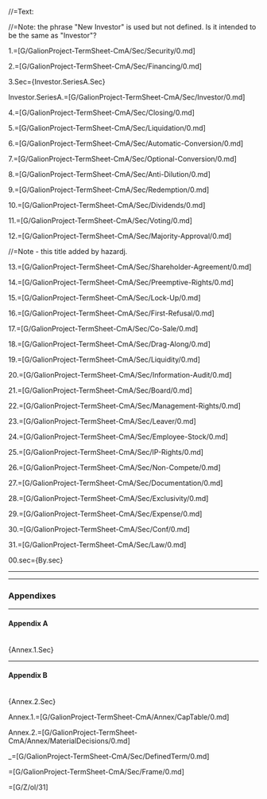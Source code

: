 //=Text:


//=Note: the phrase "New Investor" is used but not defined.  Is it intended to be the same as "Investor"?

1.=[G/GalionProject-TermSheet-CmA/Sec/Security/0.md] 

2.=[G/GalionProject-TermSheet-CmA/Sec/Financing/0.md] 

3.Sec={Investor.SeriesA.Sec}

Investor.SeriesA.=[G/GalionProject-TermSheet-CmA/Sec/Investor/0.md] 

4.=[G/GalionProject-TermSheet-CmA/Sec/Closing/0.md] 

5.=[G/GalionProject-TermSheet-CmA/Sec/Liquidation/0.md] 


6.=[G/GalionProject-TermSheet-CmA/Sec/Automatic-Conversion/0.md] 


7.=[G/GalionProject-TermSheet-CmA/Sec/Optional-Conversion/0.md] 

8.=[G/GalionProject-TermSheet-CmA/Sec/Anti-Dilution/0.md] 

9.=[G/GalionProject-TermSheet-CmA/Sec/Redemption/0.md] 

10.=[G/GalionProject-TermSheet-CmA/Sec/Dividends/0.md] 

11.=[G/GalionProject-TermSheet-CmA/Sec/Voting/0.md] 

12.=[G/GalionProject-TermSheet-CmA/Sec/Majority-Approval/0.md] 

//=Note - this title added by hazardj.

13.=[G/GalionProject-TermSheet-CmA/Sec/Shareholder-Agreement/0.md] 

14.=[G/GalionProject-TermSheet-CmA/Sec/Preemptive-Rights/0.md] 

15.=[G/GalionProject-TermSheet-CmA/Sec/Lock-Up/0.md] 

16.=[G/GalionProject-TermSheet-CmA/Sec/First-Refusal/0.md] 

17.=[G/GalionProject-TermSheet-CmA/Sec/Co-Sale/0.md] 

18.=[G/GalionProject-TermSheet-CmA/Sec/Drag-Along/0.md] 

19.=[G/GalionProject-TermSheet-CmA/Sec/Liquidity/0.md]

20.=[G/GalionProject-TermSheet-CmA/Sec/Information-Audit/0.md]

21.=[G/GalionProject-TermSheet-CmA/Sec/Board/0.md]

22.=[G/GalionProject-TermSheet-CmA/Sec/Management-Rights/0.md]

23.=[G/GalionProject-TermSheet-CmA/Sec/Leaver/0.md]

24.=[G/GalionProject-TermSheet-CmA/Sec/Employee-Stock/0.md]

25.=[G/GalionProject-TermSheet-CmA/Sec/IP-Rights/0.md]

26.=[G/GalionProject-TermSheet-CmA/Sec/Non-Compete/0.md]

27.=[G/GalionProject-TermSheet-CmA/Sec/Documentation/0.md]

28.=[G/GalionProject-TermSheet-CmA/Sec/Exclusivity/0.md]

29.=[G/GalionProject-TermSheet-CmA/Sec/Expense/0.md] 

30.=[G/GalionProject-TermSheet-CmA/Sec/Conf/0.md] 

31.=[G/GalionProject-TermSheet-CmA/Sec/Law/0.md] 

00.sec={By.sec}<hr><hr><h3>Appendixes</h3><hr><h4>Appendix A</h4><br>{Annex.1.Sec}<hr><h4>Appendix B</h4><br>{Annex.2.Sec}

Annex.1.=[G/GalionProject-TermSheet-CmA/Annex/CapTable/0.md]

Annex.2.=[G/GalionProject-TermSheet-CmA/Annex/MaterialDecisions/0.md]

_=[G/GalionProject-TermSheet-CmA/Sec/DefinedTerm/0.md]

=[G/GalionProject-TermSheet-CmA/Sec/Frame/0.md]

=[G/Z/ol/31]
